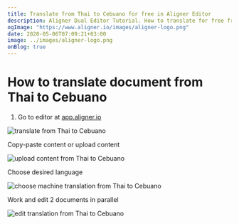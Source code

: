 ```yaml
---
title: Translate from Thai to Cebuano for free in Aligner Editor
description: Aligner Dual Editor Tutorial. How to translate for free from Thai to Cebuano. Aligner is multilingual document management platform. 
ogImage: "https://www.aligner.io/images/aligner-logo.png"
date: 2020-05-06T07:09:21+03:00
image: ../images/aligner-logo.png
onBlog: true
---
```


# How to translate document from Thai to Cebuano

1. Go to editor at [app.aligner.io](https://app.aligner.io "Aligner App web page")

![translate from Thai to Cebuano](../aligner-blank-editor.png "translate from Thai to Cebuano")

Copy-paste content or upload content

![upload content from Thai to Cebuano](../aligner-uploaded-document.png "upload content from Thai to Cebuano")

Choose desired language

![choose machine translation from Thai to Cebuano](../aligner-language-dropdown.png "choose machine translation from Thai to Cebuano")

Work and edit 2 documents in parallel

![edit translation from Thai to Cebuano](../aligner-double-sitded-editor.png "edit translation from Thai to Cebuano")

